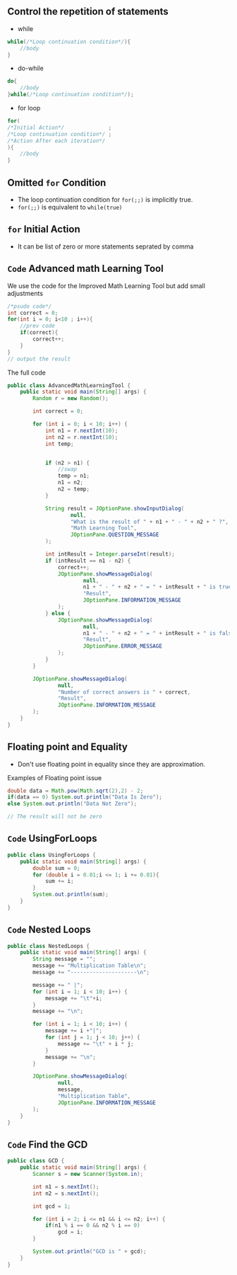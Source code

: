 ## Control the repetition of statements
- while
```java
while(/*Loop continuation condition*/){
    //body
}
```
- do-while
```java
do{
    //body
}while(/*Loop continuation condition*/);
```
- for loop
```java
for(
/*Initial Action*/              ;
/*Loop continuation condition*/ ;
/*Action After each iteration*/                  
){
    //body
}
```

## Omitted `for` Condition
- The loop continuation condition for `for(;;)` is implicitly true.
- `for(;;)` is equivalent to `while(true)`

## `for` Initial Action 
- It can be list of zero or more statements seprated by comma


## `Code` Advanced math Learning Tool
We use the code for the Improved Math Learning Tool but add small adjustments
```java
/*psudo code*/
int correct = 0;
for(int i = 0; i<10 ; i++){
    //prev code
    if(correct){
        correct++;
    }
}
// output the result
```
The full code
```java
public class AdvancedMathLearningTool {
    public static void main(String[] args) {
        Random r = new Random();

        int correct = 0;

        for (int i = 0; i < 10; i++) {
            int n1 = r.nextInt(10);
            int n2 = r.nextInt(10);
            int temp;


            if (n2 > n1) {
                //swap
                temp = n1;
                n1 = n2;
                n2 = temp;
            }

            String result = JOptionPane.showInputDialog(
                    null,
                    "What is the result of " + n1 + " - " + n2 + " ?",
                    "Math Learning Tool",
                    JOptionPane.QUESTION_MESSAGE
            );

            int intResult = Integer.parseInt(result);
            if (intResult == n1 - n2) {
                correct++;
                JOptionPane.showMessageDialog(
                        null,
                        n1 + " - " + n2 + " = " + intResult + " is true",
                        "Result",
                        JOptionPane.INFORMATION_MESSAGE
                );
            } else {
                JOptionPane.showMessageDialog(
                        null,
                        n1 + " - " + n2 + " = " + intResult + " is false",
                        "Result",
                        JOptionPane.ERROR_MESSAGE
                );
            }
        }

        JOptionPane.showMessageDialog(
                null,
                "Number of correct answers is " + correct,
                "Result",
                JOptionPane.INFORMATION_MESSAGE
        );
    }
}
```

## Floating point and Equality
- Don't use floating point in equality since they are approximation.

Examples of Floating point issue
```java
double data = Math.pow(Math.sqrt(2),2) - 2;
if(data == 0) System.out.println("Data Is Zero");
else System.out.println("Data Not Zero");

// The result will not be zero
```

## `Code` UsingForLoops
```java
public class UsingForLoops {
    public static void main(String[] args) {
        double sum = 0;
        for (double i = 0.01;i <= 1; i += 0.01){
            sum += i;
        }
        System.out.println(sum);
    }
}
```

## `Code` Nested Loops
```java
public class NestedLoops {
    public static void main(String[] args) {
        String message = "";
        message += "Multiplication Table\n";
        message += "---------------------\n";

        message += " |";
        for (int i = 1; i < 10; i++) {
            message += "\t"+i;
        }
        message += "\n";

        for (int i = 1; i < 10; i++) {
            message += i +"|";
            for (int j = 1; j < 10; j++) {
                message += "\t" + i * j;
            }
            message += "\n";
        }

        JOptionPane.showMessageDialog(
                null,
                message,
                "Multiplication Table",
                JOptionPane.INFORMATION_MESSAGE
        );
    }
}
```

## `Code` Find the GCD
```java
public class GCD {
    public static void main(String[] args) {
        Scanner s = new Scanner(System.in);

        int n1 = s.nextInt();
        int n2 = s.nextInt();

        int gcd = 1;

        for (int i = 2; i <= n1 && i <= n2; i++) {
            if(n1 % i == 0 && n2 % i == 0)
                gcd = i;
        }

        System.out.println("GCD is " + gcd);
    }
}
```